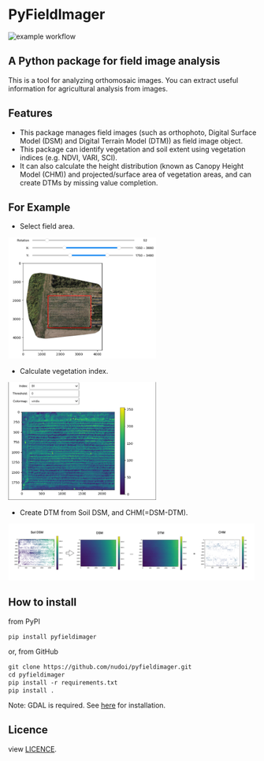 # PyFieldImager

![example workflow](https://github.com/nudoi/pyfieldimager/actions/workflows/python-publish.yml/badge.svg)

## A Python package for field image analysis

This is a tool for analyzing orthomosaic images. You can extract useful information for agricultural analysis from images.

## Features

- This package manages field images (such as orthophoto, Digital Surface Model (DSM) and Digital Terrain Model (DTM)) as field image object.
- This package can identify vegetation and soil extent using vegetation indices (e.g. NDVI, VARI, SCI).
- It can also calculate the height distribution (known as Canopy Height Model (CHM)) and projected/surface area of vegetation areas, and can create DTMs by missing value completion.

## For Example

- Select field area.

<img alt="select_field" src="examples/img/select_field.png" width="300px">

- Calculate vegetation index.

<img alt="field_index" src="examples/img/field_index.png" width="300px">

- Create DTM from Soil DSM, and CHM(=DSM-DTM).

<img alt="field_index" src="examples/img/create_chm.png" width="500px">

## How to install

from PyPI

```
pip install pyfieldimager
```

or, from GitHub

```
git clone https://github.com/nudoi/pyfieldimager.git
cd pyfieldimager
pip install -r requirements.txt
pip install .
```

Note: GDAL is required. See [here](https://pypi.org/project/GDAL/) for installation.

## Licence

view [LICENCE](LICENCE).